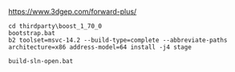 
https://www.3dgep.com/forward-plus/


```
cd thirdparty\boost_1_70_0
bootstrap.bat
b2 toolset=msvc-14.2 --build-type=complete --abbreviate-paths architecture=x86 address-model=64 install -j4 stage

build-sln-open.bat
```
